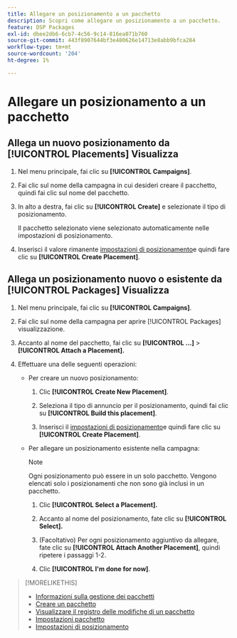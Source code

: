 ```yaml
---
title: Allegare un posizionamento a un pacchetto
description: Scopri come allegare un posizionamento a un pacchetto.
feature: DSP Packages
exl-id: dbee2db6-6cb7-4c56-9c14-816ea071b760
source-git-commit: 443f8907644bf3e480626e14713e8abb9bfca284
workflow-type: tm+mt
source-wordcount: '204'
ht-degree: 1%

---
```


# Allegare un posizionamento a un pacchetto

## Allega un nuovo posizionamento da [!UICONTROL Placements] Visualizza

1. Nel menu principale, fai clic su **[!UICONTROL Campaigns]**.

1. Fai clic sul nome della campagna in cui desideri creare il pacchetto, quindi fai clic sul nome del pacchetto.

1. In alto a destra, fai clic su **[!UICONTROL Create]** e selezionate il tipo di posizionamento.

   Il pacchetto selezionato viene selezionato automaticamente nelle impostazioni di posizionamento.

1. Inserisci il valore rimanente [impostazioni di posizionamento](/help/dsp/campaign-management/placements/placement-settings.md)e quindi fare clic su **[!UICONTROL Create Placement]**.

## Allega un posizionamento nuovo o esistente da [!UICONTROL Packages] Visualizza

1. Nel menu principale, fai clic su **[!UICONTROL Campaigns]**.

1. Fai clic sul nome della campagna per aprire [!UICONTROL Packages] visualizzazione.

1. Accanto al nome del pacchetto, fai clic su  **[!UICONTROL ...]** > **[!UICONTROL Attach a Placement].**

1. Effettuare una delle seguenti operazioni:

   * Per creare un nuovo posizionamento:

      1. Clic **[!UICONTROL Create New Placement]**.

      1. Seleziona il tipo di annuncio per il posizionamento, quindi fai clic su **[!UICONTROL Build this placement]**.

      1. Inserisci il [impostazioni di posizionamento](/help/dsp/campaign-management/placements/placement-settings.md)e quindi fare clic su **[!UICONTROL Create Placement]**.
   * Per allegare un posizionamento esistente nella campagna:

      >[!NOTE]
      >
      >Ogni posizionamento può essere in un solo pacchetto. Vengono elencati solo i posizionamenti che non sono già inclusi in un pacchetto.

      1. Clic **[!UICONTROL Select a Placement].**

      1. Accanto al nome del posizionamento, fate clic su **[!UICONTROL Select].**

      1. (Facoltativo) Per ogni posizionamento aggiuntivo da allegare, fate clic su **[!UICONTROL Attach Another Placement]**, quindi ripetere i passaggi 1-2.

      1. Clic **[!UICONTROL I'm done for now]**.


>[!MORELIKETHIS]
>
>* [Informazioni sulla gestione dei pacchetti](package-about.md)
>* [Creare un pacchetto](package-create.md)
>* [Visualizzare il registro delle modifiche di un pacchetto](package-change-log.md)
>* [Impostazioni pacchetto](package-settings.md)
>* [Impostazioni di posizionamento](/help/dsp/campaign-management/placements/placement-settings.md)

